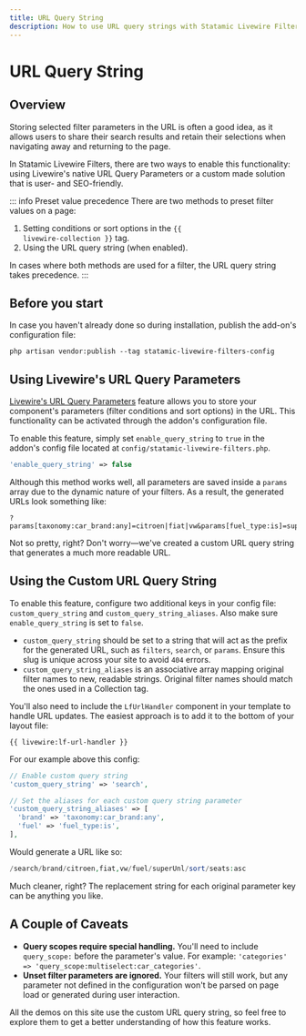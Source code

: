 ```yaml
---
title: URL Query String
description: How to use URL query strings with Statamic Livewire Filters.
---
```


# URL Query String

## Overview

Storing selected filter parameters in the URL is often a good idea, as it allows users to share their search results and retain their selections when navigating away and returning to the page.

In Statamic Livewire Filters, there are two ways to enable this functionality: using Livewire's native URL Query Parameters or a custom made solution that is user- and SEO-friendly.

::: info Preset value precedence
There are two methods to preset filter values on a page:

1. Setting conditions or sort options in the <code v-pre>{{ livewire-collection }}</code> tag.
2. Using the URL query string (when enabled).

In cases where both methods are used for a filter, the URL query string takes precedence.
:::

## Before you start

In case you haven't already done so during installation, publish the add-on's configuration file:

```shell
php artisan vendor:publish --tag statamic-livewire-filters-config
```

## Using Livewire's URL Query Parameters

[Livewire's URL Query Parameters](https://livewire.laravel.com/docs/url) feature allows you to store your component's parameters (filter conditions and sort options) in the URL. This functionality can be activated through the addon's configuration file.

To enable this feature, simply set `enable_query_string` to `true` in the addon's config file located at `config/statamic-livewire-filters.php`.

```php
'enable_query_string' => false
```

Although this method works well, all parameters are saved inside a `params` array due to the dynamic nature of your filters. As a result, the generated URLs look something like:

```url
?params[taxonomy:car_brand:any]=citroen|fiat|vw&params[fuel_type:is]=superUnl&params[sort]=seats:asc
```

Not so pretty, right? Don't worry—we've created a custom URL query string that generates a much more readable URL.

## Using the Custom URL Query String

To enable this feature, configure two additional keys in your config file: `custom_query_string` and `custom_query_string_aliases`. Also make sure `enable_query_string` is set to `false`.

- `custom_query_string` should be set to a string that will act as the prefix for the generated URL, such as `filters`, `search`, or `params`. Ensure this slug is unique across your site to avoid `404` errors.
- `custom_query_string_aliases` is an associative array mapping original filter names to new, readable strings. Original filter names should match the ones used in a Collection tag.

You'll also need to include the `LfUrlHandler` component in your template to handle URL updates. The easiest approach is to add it to the bottom of your layout file:

```antlers
{{ livewire:lf-url-handler }}
```

For our example above this config:

```php
// Enable custom query string
'custom_query_string' => 'search',

// Set the aliases for each custom query string parameter
'custom_query_string_aliases' => [
  'brand' => 'taxonomy:car_brand:any',
  'fuel' => 'fuel_type:is',
],
```

Would generate a URL like so:

```php
/search/brand/citroen,fiat,vw/fuel/superUnl/sort/seats:asc
```

Much cleaner, right? The replacement string for each original parameter key can be anything you like.

## A Couple of Caveats

- **Query scopes require special handling.** You'll need to include `query_scope:` before the parameter's value. For example: `'categories' => 'query_scope:multiselect:car_categories'`.
- **Unset filter parameters are ignored.** Your filters will still work, but any parameter not defined in the configuration won't be parsed on page load or generated during user interaction.

All the demos on this site use the custom URL query string, so feel free to explore them to get a better understanding of how this feature works. 